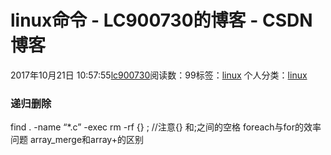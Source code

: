 # linux命令 - LC900730的博客 - CSDN博客
2017年10月21日 10:57:55[lc900730](https://me.csdn.net/LC900730)阅读数：99标签：[linux](https://so.csdn.net/so/search/s.do?q=linux&t=blog)
个人分类：[linux](https://blog.csdn.net/LC900730/article/category/7241988)
### 递归删除
find . -name “*.c” -exec rm -rf {} \;  //注意{} 和\;之间的空格
foreach与for的效率问题 
array_merge和array+的区别
